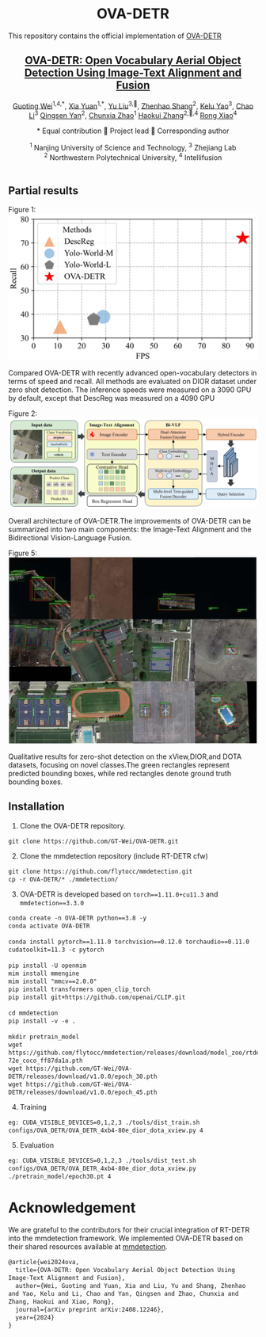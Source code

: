 <h1 align="center">OVA-DETR</h1>

<p>
This repository contains the official implementation of <a href="https://arxiv.org/abs/2408.12246">OVA-DETR</a>
</p>

<h2 align="center"><a href="https://arxiv.org/abs/2408.12246">OVA-DETR: Open Vocabulary Aerial Object Detection Using Image-Text Alignment and Fusion</a></h2>

<p align="center">
<a href="https://arxiv.org/search/cs?searchtype=author&query=Wei,+G">Guoting Wei</a><sup>1,4,*</sup>, 
<a href="https://arxiv.org/search/cs?searchtype=author&query=Yuan,+X">Xia Yuan</a><sup>1,*</sup>,
<a href="https://arxiv.org/search/cs?searchtype=author&query=Liu,+Y">Yu Liu</a><sup>3,🌟</sup>,
<a href="https://arxiv.org/search/cs?searchtype=author&query=Shang,+Z">Zhenhao Shang</a><sup>2</sup>,
<a href="https://arxiv.org/search/cs?searchtype=author&query=Yao,+K">Kelu Yao</a><sup>3</sup>,
<a href="https://arxiv.org/search/cs?searchtype=author&query=Li,+C">Chao Li</a><sup>3</sup>
<a href="https://arxiv.org/search/cs?searchtype=author&query=Yan,+Q">Qingsen Yan</a><sup>2</sup>,
<a href="https://arxiv.org/search/cs?searchtype=author&query=Zhao,+C">Chunxia Zhao</a><sup>1</sup>
<a href="https://arxiv.org/search/cs?searchtype=author&query=Zhang,+H">Haokui Zhang</a><sup>2,🌟,4</sup>
<a href="https://arxiv.org/search/cs?searchtype=author&query=Xiao,+R">Rong Xiao</a><sup>4</sup>
</p>

<p align="center">
* Equal contribution 🌟 Project lead 📧 Corresponding author
</p>

<p align="center">
<sup>1</sup> Nanjing University of Science and Technology, <sup>3</sup> Zhejiang Lab<br>
<sup>2</sup> Northwestern Polytechnical University, <sup>4</sup> Intellifusion<br><br>
</p>
       

## Partial results

Figure 1: ![](./images/Figure-1.jpg)

Compared OVA-DETR with recently advanced open-vocabulary detectors in terms of speed and recall. All methods are evaluated on DIOR dataset under zero shot detection. The inference speeds were measured on a 3090 GPU by default, except that DescReg was measured on a 4090 GPU



Figure 2: ![](./images/Figure-2.jpg)

Overall architecture of OVA-DETR.The improvements of OVA-DETR can be summarized into two main components: the Image-Text Alignment and the Bidirectional Vision-Language Fusion.



Figure 5:![](./images/Figure-5.jpg) 

Qualitative results for zero-shot detection on the xView,DIOR,and DOTA datasets, focusing on novel classes.The green rectangles represent predicted bounding boxes, while red rectangles denote ground truth bounding boxes.


## Installation
1. Clone the OVA-DETR repository.
```
git clone https://github.com/GT-Wei/OVA-DETR.git
```
2. Clone the mmdetection repository (include RT-DETR cfw)
```
git clone https://github.com/flytocc/mmdetection.git
cp -r OVA-DETR/* ./mmdetection/
```
3. OVA-DETR is developed based on `torch==1.11.0+cu11.3` and `mmdetection==3.3.0`
```
conda create -n OVA-DETR python==3.8 -y
conda activate OVA-DETR

conda install pytorch==1.11.0 torchvision==0.12.0 torchaudio==0.11.0 cudatoolkit=11.3 -c pytorch

pip install -U openmim
mim install mmengine
mim install "mmcv==2.0.0"
pip install transformers open_clip_torch
pip install git+https://github.com/openai/CLIP.git

cd mmdetection 
pip install -v -e .

mkdir pretrain_model
wget https://github.com/flytocc/mmdetection/releases/download/model_zoo/rtdetr_r50vd_8xb2-72e_coco_ff87da1a.pth
wget https://github.com/GT-Wei/OVA-DETR/releases/download/v1.0.0/epoch_30.pth
wget https://github.com/GT-Wei/OVA-DETR/releases/download/v1.0.0/epoch_45.pth
```
4. Training
```
eg: CUDA_VISIBLE_DEVICES=0,1,2,3 ./tools/dist_train.sh configs/OVA_DETR/OVA_DETR_4xb4-80e_dior_dota_xview.py 4
```
5. Evaluation
```
eg: CUDA_VISIBLE_DEVICES=0,1,2,3 ./tools/dist_test.sh configs/OVA_DETR/OVA_DETR_4xb4-80e_dior_dota_xview.py ./pretrain_model/epoch30.pt 4
```

# Acknowledgement
We are grateful to the contributors for their crucial integration of RT-DETR into the mmdetection framework. We implemented OVA-DETR based on their shared resources available at [mmdetection](https://github.com/flytocc/mmdetection).

```
@article{wei2024ova,
  title={OVA-DETR: Open Vocabulary Aerial Object Detection Using Image-Text Alignment and Fusion},
  author={Wei, Guoting and Yuan, Xia and Liu, Yu and Shang, Zhenhao and Yao, Kelu and Li, Chao and Yan, Qingsen and Zhao, Chunxia and Zhang, Haokui and Xiao, Rong},
  journal={arXiv preprint arXiv:2408.12246},
  year={2024}
}
```




 
